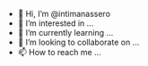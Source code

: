 - 👋 Hi, I’m @intimanassero
- 👀 I’m interested in ...
- 🌱 I’m currently learning ...
- 💞️ I’m looking to collaborate on ...
- 📫 How to reach me ...

<!---
intimanassero/intimanassero is a ✨ special ✨ repository because its `README.md` (this file) appears on your GitHub profile.
You can click the Preview link to take a look at your changes.
--->
